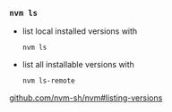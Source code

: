 ### `nvm ls`

- list local installed versions with

    ```sh
    nvm ls
    ```

- list all installable versions with

    ```sh
    nvm ls-remote
    ```


[github.com/nvm-sh/nvm#listing-versions](https://github.com/nvm-sh/nvm#listing-versions)

<aside class="notes">
</aside>
